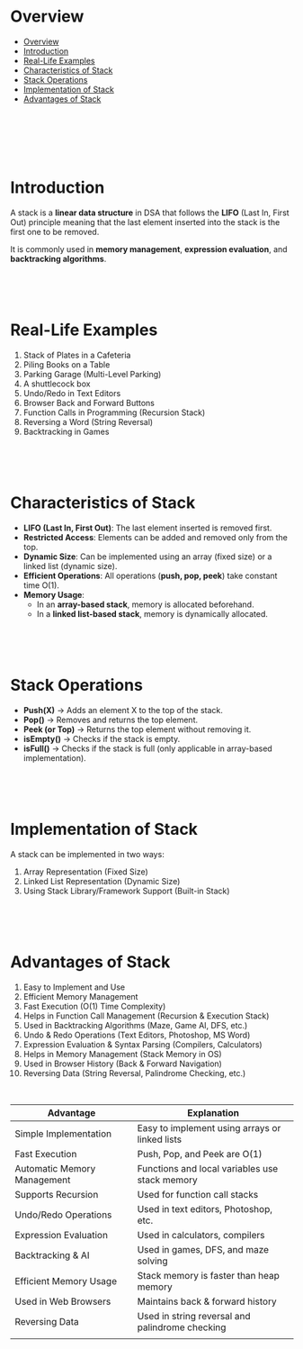 # Overview

- [Overview](#overview)
- [Introduction](#introduction)
- [Real-Life Examples](#real-life-examples)
- [Characteristics of Stack](#characteristics-of-stack)
- [Stack Operations](#stack-operations)
- [Implementation of Stack](#implementation-of-stack)
- [Advantages of Stack](#advantages-of-stack)

&nbsp;

&nbsp;

&nbsp;

# Introduction

A stack is a **linear data structure** in DSA that follows the **LIFO** (Last In, First Out) principle meaning that the last element inserted into the stack is the first one to be removed.

It is commonly used in **memory management**, **expression evaluation**, and **backtracking algorithms**.

&nbsp;

&nbsp;

# Real-Life Examples

1. Stack of Plates in a Cafeteria
2. Piling Books on a Table
3. Parking Garage (Multi-Level Parking)
4. A shuttlecock box
5. Undo/Redo in Text Editors
6. Browser Back and Forward Buttons
7. Function Calls in Programming (Recursion Stack)
8. Reversing a Word (String Reversal)
9. Backtracking in Games

&nbsp;

&nbsp;

# Characteristics of Stack

- **LIFO (Last In, First Out)**: The last element inserted is removed first.
- **Restricted Access**: Elements can be added and removed only from the top.
- **Dynamic Size**: Can be implemented using an array (fixed size) or a linked list (dynamic size).
- **Efficient Operations**: All operations (**push, pop, peek**) take constant time O(1).
- **Memory Usage**:
    - In an **array-based stack**, memory is allocated beforehand.
    - In a **linked list-based stack**, memory is dynamically allocated.

&nbsp;

&nbsp;

# Stack Operations

- **Push(X)** → Adds an element X to the top of the stack.
- **Pop()** → Removes and returns the top element.
- **Peek (or Top)** → Returns the top element without removing it.
- **isEmpty()** → Checks if the stack is empty.
- **isFull()** → Checks if the stack is full (only applicable in array-based implementation).

&nbsp;

&nbsp;

# Implementation of Stack

A stack can be implemented in two ways:

1. Array Representation (Fixed Size)
2. Linked List Representation (Dynamic Size)
3. Using Stack Library/Framework Support (Built-in Stack)

&nbsp;

&nbsp;

# Advantages of Stack

1. Easy to Implement and Use
2. Efficient Memory Management
3. Fast Execution (O(1) Time Complexity)
4. Helps in Function Call Management (Recursion & Execution Stack)
5. Used in Backtracking Algorithms (Maze, Game AI, DFS, etc.)
6. Undo & Redo Operations (Text Editors, Photoshop, MS Word)
7. Expression Evaluation & Syntax Parsing (Compilers, Calculators)
8. Helps in Memory Management (Stack Memory in OS)
9. Used in Browser History (Back & Forward Navigation)
10. Reversing Data (String Reversal, Palindrome Checking, etc.)

&nbsp;

| Advantage                   | Explanation                                     |
| --------------------------- | ----------------------------------------------- |
| Simple Implementation       | Easy to implement using arrays or linked lists  |
| Fast Execution              | Push, Pop, and Peek are O(1)                    |
| Automatic Memory Management | Functions and local variables use stack memory  |
| Supports Recursion          | Used for function call stacks                   |
| Undo/Redo Operations        | Used in text editors, Photoshop, etc.           |
| Expression Evaluation       | Used in calculators, compilers                  |
| Backtracking & AI           | Used in games, DFS, and maze solving            |
| Efficient Memory Usage      | Stack memory is faster than heap memory         |
| Used in Web Browsers        | Maintains back & forward history                |
| Reversing Data              | Used in string reversal and palindrome checking |
|                             |                                                 |

&nbsp;

&nbsp;

&nbsp;

&nbsp;

&nbsp;

&nbsp;

&nbsp;

&nbsp;
